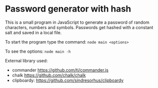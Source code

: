 # Password generator with hash

This is a small program in JavaScript to generate a password of random characters, numbers and symbols.
Passwords get hashed with a constant salt and saved in a local file.
 
 To start the program type the command: `node main <options>`

 To see the options: `node main -h`

 External library used:

 * commander https://github.com/tj/commander.js
 * chalk https://github.com/chalk/chalk 
 * clipboardy: https://github.com/sindresorhus/clipboardy